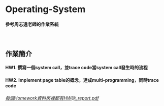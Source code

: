# Operating-System 
#### 參考周志遠老師的作業系統
　　　
   　　　
      
## 作業簡介
#### HW1.  撰寫一個system call，並trace code當system call發生時的流程
#### HW2.  Implement page table的概念，達成multi-programming，同時trace code
###### 每個Homework資料夾裡都有HW@_report.pdf
